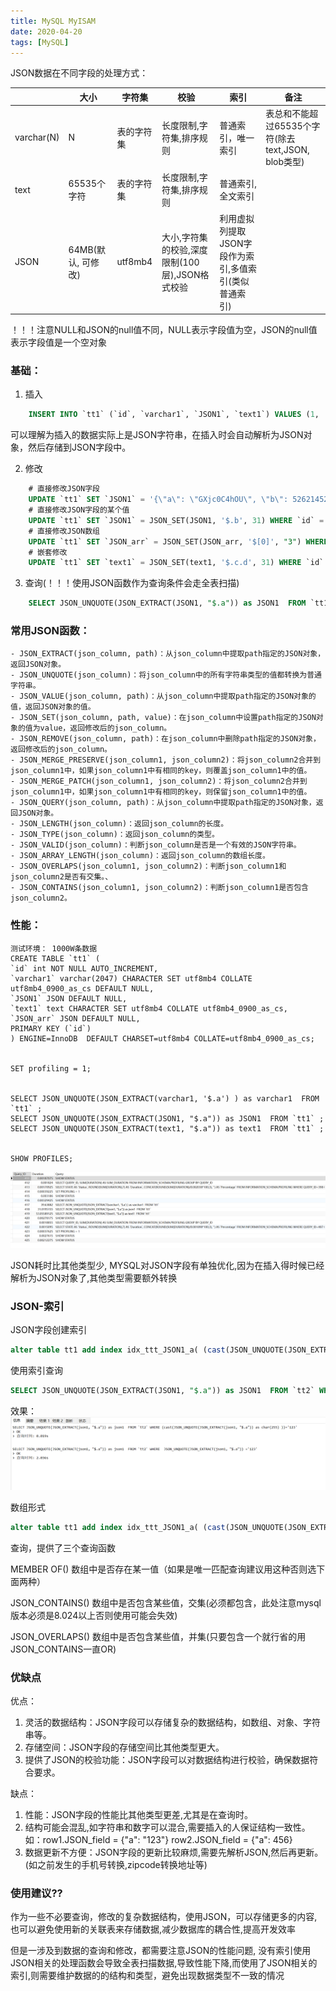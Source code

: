 ```yaml
---
title: MySQL MyISAM
date: 2020-04-20
tags: [MySQL]
---
```



JSON数据在不同字段的处理方式：


|         |大小|字符集 | 校验| 索引 | 备注 |
|--------|------|--------|--------|-------|------|
| varchar(N)  | N  | 表的字符集 |长度限制,字符集,排序规则 | 普通索引，唯一索引  |表总和不能超过65535个字符(除去text,JSON, blob类型)|
| text     | 65535个字符 | 表的字符集 | 长度限制,字符集,排序规则 | 普通索引,全文索引 |  |
| JSON     | 64MB(默认, 可修改) | utf8mb4  | 大小,字符集的校验,深度限制(100层),JSON格式校验 | 利用虚拟列提取JSON字段作为索引,多值索引(类似普通索引)  |   |

！！！注意NULL和JSON的null值不同，NULL表示字段值为空，JSON的null值表示字段值是一个空对象

### 基础：

1. 插入
```sql
    INSERT INTO `tt1` (`id`, `varchar1`, `JSON1`, `text1`) VALUES (1, '{\"a\":\"GXjc0C4hOU\",\"b\":5262145246}', '{\"a\": \"GXjc0C4hOU\", \"b\": 5262145246}', '{\"a\":\"GXjc0C4hOU\",\"b\":5262145246}');
```
可以理解为插入的数据实际上是JSON字符串，在插入时会自动解析为JSON对象，然后存储到JSON字段中。


2. 修改

```sql
    # 直接修改JSON字段
    UPDATE `tt1` SET `JSON1` = '{\"a\": \"GXjc0C4hOU\", \"b\": 5262145246}' WHERE `id` = 1;
    # 直接修改JSON字段的某个值
    UPDATE `tt1` SET `JSON1` = JSON_SET(JSON1, '$.b', 31) WHERE `id` = 1;
    # 直接修改JSON数组
    UPDATE `tt1` SET `JSON_arr` = JSON_SET(JSON_arr, '$[0]', "3") WHERE `id` = 1;
    # 嵌套修改
    UPDATE `tt1` SET `text1` = JSON_SET(text1, '$.c.d', 31) WHERE `id` = 1;
```

3. 查询(！！！使用JSON函数作为查询条件会走全表扫描)

```sql
    SELECT JSON_UNQUOTE(JSON_EXTRACT(JSON1, "$.a")) as JSON1  FROM `tt1` WHERE JSON_UNQUOTE(JSON_EXTRACT(JSON1, "$.a")) = '123' ;
```


### 常用JSON函数：

    - JSON_EXTRACT(json_column, path)：从json_column中提取path指定的JSON对象，返回JSON对象。
    - JSON_UNQUOTE(json_column)：将json_column中的所有字符串类型的值都转换为普通字符串。
    - JSON_VALUE(json_column, path)：从json_column中提取path指定的JSON对象的值，返回JSON对象的值。
    - JSON_SET(json_column, path, value)：在json_column中设置path指定的JSON对象的值为value，返回修改后的json_column。
    - JSON_REMOVE(json_column, path)：在json_column中删除path指定的JSON对象，返回修改后的json_column。
    - JSON_MERGE_PRESERVE(json_column1, json_column2)：将json_column2合并到json_column1中，如果json_column1中有相同的key，则覆盖json_column1中的值。
    - JSON_MERGE_PATCH(json_column1, json_column2)：将json_column2合并到json_column1中，如果json_column1中有相同的key，则保留json_column1中的值。
    - JSON_QUERY(json_column, path)：从json_column中提取path指定的JSON对象，返回JSON对象。
    - JSON_LENGTH(json_column)：返回json_column的长度。
    - JSON_TYPE(json_column)：返回json_column的类型。
    - JSON_VALID(json_column)：判断json_column是否是一个有效的JSON字符串。
    - JSON_ARRAY_LENGTH(json_column)：返回json_column的数组长度。
    - JSON_OVERLAPS(json_column1, json_column2)：判断json_column1和json_column2是否有交集。、
    - JSON_CONTAINS(json_column1, json_column2)：判断json_column1是否包含json_column2。


### 性能：

    测试环境： 1000W条数据
    CREATE TABLE `tt1` (
    `id` int NOT NULL AUTO_INCREMENT,
    `varchar1` varchar(2047) CHARACTER SET utf8mb4 COLLATE utf8mb4_0900_as_cs DEFAULT NULL,
    `JSON1` JSON DEFAULT NULL,
    `text1` text CHARACTER SET utf8mb4 COLLATE utf8mb4_0900_as_cs,
    `JSON_arr` JSON DEFAULT NULL,
    PRIMARY KEY (`id`)
    ) ENGINE=InnoDB  DEFAULT CHARSET=utf8mb4 COLLATE=utf8mb4_0900_as_cs;

    
    SET profiling = 1;


    SELECT JSON_UNQUOTE(JSON_EXTRACT(varchar1, '$.a') ) as varchar1  FROM `tt1` ;
    SELECT JSON_UNQUOTE(JSON_EXTRACT(JSON1, "$.a")) as JSON1  FROM `tt1` ;
    SELECT JSON_UNQUOTE(JSON_EXTRACT(text1, "$.a")) as text1  FROM `tt1` ;


    SHOW PROFILES;

![执行速度](./images/json1.png)

JSON耗时比其他类型少, MYSQL对JSON字段有单独优化,因为在插入得时候已经解析为JSON对象了,其他类型需要额外转换


### JSON-索引

JSON字段创建索引
```sql
alter table tt1 add index idx_ttt_JSON1_a( (cast(JSON_UNQUOTE(JSON_EXTRACT(JSON1, "$.a")) as char(255) )) );
```

使用索引查询
```sql
SELECT JSON_UNQUOTE(JSON_EXTRACT(JSON1, "$.a")) as JSON1  FROM `tt2` WHERE (cast(JSON_UNQUOTE(JSON_EXTRACT(JSON1, "$.a")) as char(255) ))='123';
```

效果：
![执行速度](./images/json2.png)


数组形式
```sql
alter table tt1 add index idx_ttt_JSON1_a( (cast(JSON_UNQUOTE(JSON_EXTRACT(JSON1, "$.a")) as char(255) ARRAY )) );
```

查询，提供了三个查询函数

MEMBER OF() 数组中是否存在某一值（如果是唯一匹配查询建议用这种否则选下面两种）

JSON_CONTAINS() 数组中是否包含某些值，交集(必须都包含，此处注意mysql版本必须是8.024以上否则使用可能会失效)

JSON_OVERLAPS() 数组中是否包含某些值，并集(只要包含一个就行省的用JSON_CONTAINS一直OR)

### 优缺点

优点：
1. 灵活的数据结构：JSON字段可以存储复杂的数据结构，如数组、对象、字符串等。
2. 存储空间：JSON字段的存储空间比其他类型更大。
3. 提供了JSON的校验功能：JSON字段可以对数据结构进行校验，确保数据符合要求。


缺点：
1. 性能：JSON字段的性能比其他类型更差,尤其是在查询时。
2. 结构可能会混乱,如字符串和数字可以混合,需要插入的人保证结构一致性。如：row1.JSON_field = {"a": "123"} row2.JSON_field = {"a": 456}
3. 数据更新不方便：JSON字段的更新比较麻烦,需要先解析JSON,然后再更新。(如之前发生的手机号转换,zipcode转换地址等)


### 使用建议??

作为一些不必要查询，修改的复杂数据结构，使用JSON，可以存储更多的内容,也可以避免使用新的关联表来存储数据,减少数据库的耦合性,提高开发效率

但是一涉及到数据的查询和修改，都需要注意JSON的性能问题, 没有索引使用JSON相关的处理函数会导致全表扫描数据,导致性能下降,而使用了JSON相关的索引,则需要维护数据的的结构和类型，避免出现数据类型不一致的情况
